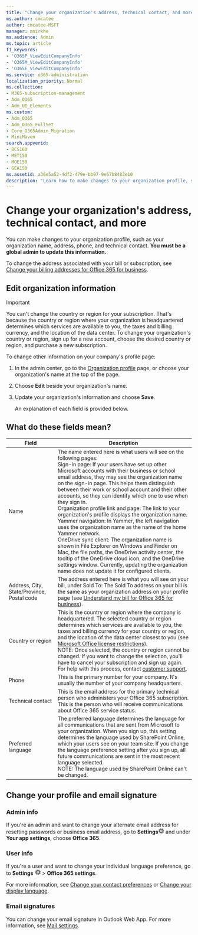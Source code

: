 ```yaml
---
title: "Change your organization's address, technical contact, and more"
ms.author: cmcatee
author: cmcatee-MSFT
manager: mnirkhe
ms.audience: Admin
ms.topic: article
f1_keywords:
- 'O365P_ViewEditCompanyInfo'
- 'O365M_ViewEditCompanyInfo'
- 'O365E_ViewEditCompanyInfo'
ms.service: o365-administration
localization_priority: Normal
ms.collection: 
- M365-subscription-management
- Adm_O365
- Adm_UI_Elements
ms.custom:
- Adm_O365
- Adm_O365_FullSet
- Core_O365Admin_Migration
- MiniMaven
search.appverid:
- BCS160
- MET150
- MOE150
- GEA150
ms.assetid: a36e5a52-4df2-479e-bb97-9e67b8483e10
description: "Learn how to make changes to your organization profile, such as organization name, address, phone, technical contact, and email."
---
```


# Change your organization's address, technical contact, and more
  
You can make changes to your organization profile, such as your organization name, address, phone, and technical contact. **You must be a global admin to update this information.**
  
To change the address associated with your bill or subscription, see [Change your billing addresses for Office 365 for business](../subscriptions-and-billing/change-your-billing-addresses.md).

## Edit organization information

> [!IMPORTANT]
> You can't change the country or region for your subscription. That's because the country or region where your organization is headquartered determines which services are available to you, the taxes and billing currency, and the location of the data center. To change your organization's country or region, sign up for a new account, choose the desired country or region, and purchase a new subscription.

To change other information on your company's profile page:
  
1. In the admin center, go to the <a href="https://go.microsoft.com/fwlink/p/?linkid=2067339" target="_blank">Organization profile</a> page, or choose your organization's name at the top of the page.

2. Choose **Edit** beside your organization's name.

3. Update your organization's information and choose **Save**.

    An explanation of each field is provided below.

## What do these fields mean?

|**Field**  |**Description**  |
|---------|---------|
|Name  <br/>   | The name entered here is what users will see on the following pages:  <br/>  Sign-in page: If your users have set up other Microsoft accounts with their business or school email address, they may see the organization name on the sign-in page. This helps them distinguish between their work or school account and their other accounts, so they can identify which one to use when they sign in.  <br/>  Organization profile link and page: The link to your organization's profile displays the organization name.  <br/>  Yammer navigation: In Yammer, the left navigation uses the organization name as the name of the home Yammer network.  <br/> OneDrive sync client: The organization name is shown in File Explorer on Windows and Finder on Mac, the file paths, the OneDrive activity center, the tooltip of the OneDrive cloud icon, and the OneDrive settings window. Currently, updating the organization name does not update it for configured clients. <br/>        |
|Address, City, State/Province, Postal code  <br/>     | The address entered here is what you will see on your bill, under Sold To: The Sold To address on your bill is the same as your organization address on your profile page (see [Understand my bill for Office 365 for business](../subscriptions-and-billing/understand-your-invoice.md)).  <br/>        |
|Country or region  <br/>    | This is the country or region where the company is headquartered. The selected country or region determines which services are available to you, the taxes and billing currency for your country or region, and the location of the data center closest to you (see [Microsoft Office license restrictions](https://office.microsoft.com/redir/FX103037529)).<br/>NOTE: Once selected, the country or region cannot be changed. If you want to change the selection, you'll have to cancel your subscription and sign up again. For help with this process, contact [customer support](https://go.microsoft.com/fwlink/p/?linkid=518322).        |
|Phone  <br/>     | This is the primary number for your company. It's usually the number of your company headquarters.  <br/>        |
|Technical contact  <br/> |This is the email address for the primary technical person who administers your Office 365 subscription. This is the person who will receive communications about Office 365 service status.  <br/> |
|Preferred language  <br/> |The preferred language determines the language for all communications that are sent from Microsoft to your organization. When you sign up, this setting determines the language used by SharePoint Online, which your users see on your team site. If you change the language preference setting after you sign up, all future communications are sent in the most recent language selected.  <br/> NOTE: The language used by SharePoint Online can't be changed.           |

## Change your profile and email signature

### Admin info
  
If you're an admin and want to change your alternate email address for resetting passwords or business email address, go to **Settings**![Settings](../media/4b83e9cb-c7e4-46c8-b3d1-cfee017123ae.png) and under **Your app settings**, choose **Office 365**.

### User info
  
If you're a user and want to change your individual language preference, go to **Settings** ![Settings](../media/4b83e9cb-c7e4-46c8-b3d1-cfee017123ae.png) \> **Office 365 settings**.

For more information, see [Change your contact preferences](change-contact-preferences.md) or [Change your display language](https://support.office.com/article/6f238bff-5252-441e-b32b-655d5d85d15b.aspx).
  
### Email signatures
  
You can change your email signature in Outlook Web App. For more information, see [Mail settings](https://support.office.com/article/30c69a79-efc6-42d2-b740-4bf1c1f8a01c.aspx).